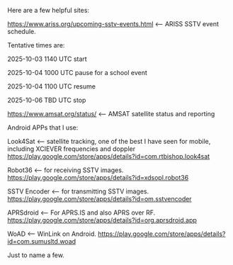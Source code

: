 Here are a few helpful sites:

https://www.ariss.org/upcoming-sstv-events.html <-- ARISS SSTV event schedule.

Tentative times are:

2025-10-03 1140 UTC start

2025-10-04 1000 UTC pause for a school event

2025-10-04 1100 UTC resume

2025-10-06 TBD UTC stop

https://www.amsat.org/status/ <-- AMSAT satellite status and reporting

Android APPs that I use:

Look4Sat <-- satellite tracking, one of the best I have seen for mobile, including XCIEVER frequencies and doppler https://play.google.com/store/apps/details?id=com.rtbishop.look4sat

Robot36 <-- for receiving SSTV images. https://play.google.com/store/apps/details?id=xdsopl.robot36

SSTV Encoder <-- for transmitting SSTV images. https://play.google.com/store/apps/details?id=om.sstvencoder

APRSdroid <-- For APRS.IS and also APRS over RF. https://play.google.com/store/apps/details?id=org.aprsdroid.app

WoAD <-- WinLink on Android. https://play.google.com/store/apps/details?id=com.sumusltd.woad

Just to name a few.

